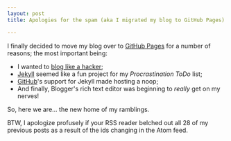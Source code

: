 ```yaml
---
layout: post
title: Apologies for the spam (aka I migrated my blog to GitHub Pages)

---
```


I finally decided to move my blog over to [GitHub Pages](http://pages.github.com) for a number of reasons; the most
important being:

* I wanted to [blog like a hacker](http://tom.preston-werner.com/2008/11/17/blogging-like-a-hacker.html);
* [Jekyll](http://jekyllrb.com) seemed like a fun project for my _Procrastination ToDo_ list;
* [GitHub](http://github.com)'s support for Jekyll made hosting a noop;
* And finally, Blogger's rich text editor was beginning to *really* get on my nerves!

So, here we are... the new home of my ramblings.

BTW, I apologize profusely if your RSS reader belched out all 28 of my previous posts as a result of the ids changing
in the Atom feed.
